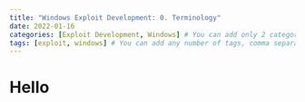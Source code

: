 ```yaml
---
title: "Windows Exploit Development: 0. Terminology"
date: 2022-01-16
categories: [Exploit Development, Windows] # You can add only 2 categories, comma separated. First is main category and Second is sub-category under the main category.
tags: [exploit, windows] # You can add any number of tags, comma separated. TAG names should always be lowercase. # To add assets to this post in future, create a folder named assets\blogpost_assets\2022-01-16-windows-exploit-development-0-terminology\ and drop your assets in there.
---
```


# Hello